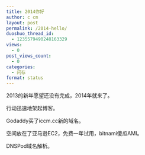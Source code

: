 ```yaml
---
title: 2014你好
author: c cm
layout: post
permalink: /2014-hello/
duoshuo_thread_id:
  - 1235579490248163329
views:
  - 0
post_views_count:
  - 0
categories:
  - 闪存
format: status
---
```

2013的新年愿望还没有完成，2014年就来了。

<p style="text-align: left;">
  行动迅速地架起博客。
</p>

<p style="text-align: left;">
  Godaddy买了iccm.cc新的域名。
</p>

<p style="text-align: left;">
  空间放在了亚马逊EC2，免费一年试用，bitnami傻瓜AMI。
</p>

<p style="text-align: left;">
  DNSPod域名解析。
</p>